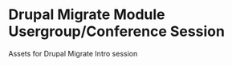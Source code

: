 Drupal Migrate Module Usergroup/Conference Session
=====================

Assets for Drupal Migrate Intro session
